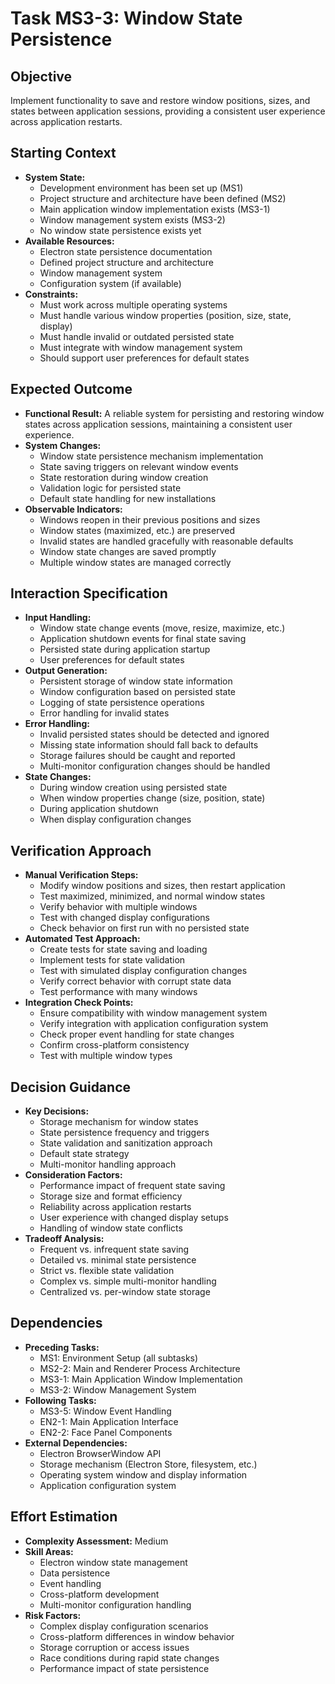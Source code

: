# Task MS3-3: Window State Persistence

## Objective
Implement functionality to save and restore window positions, sizes, and states between application sessions, providing a consistent user experience across application restarts.

## Starting Context
- **System State:** 
  - Development environment has been set up (MS1)
  - Project structure and architecture have been defined (MS2)
  - Main application window implementation exists (MS3-1)
  - Window management system exists (MS3-2)
  - No window state persistence exists yet
- **Available Resources:** 
  - Electron state persistence documentation
  - Defined project structure and architecture
  - Window management system
  - Configuration system (if available)
- **Constraints:** 
  - Must work across multiple operating systems
  - Must handle various window properties (position, size, state, display)
  - Must handle invalid or outdated persisted state
  - Must integrate with window management system
  - Should support user preferences for default states

## Expected Outcome
- **Functional Result:** A reliable system for persisting and restoring window states across application sessions, maintaining a consistent user experience.
- **System Changes:** 
  - Window state persistence mechanism implementation
  - State saving triggers on relevant window events
  - State restoration during window creation
  - Validation logic for persisted state
  - Default state handling for new installations
- **Observable Indicators:** 
  - Windows reopen in their previous positions and sizes
  - Window states (maximized, etc.) are preserved
  - Invalid states are handled gracefully with reasonable defaults
  - Window state changes are saved promptly
  - Multiple window states are managed correctly

## Interaction Specification
- **Input Handling:** 
  - Window state change events (move, resize, maximize, etc.)
  - Application shutdown events for final state saving
  - Persisted state during application startup
  - User preferences for default states
- **Output Generation:** 
  - Persistent storage of window state information
  - Window configuration based on persisted state
  - Logging of state persistence operations
  - Error handling for invalid states
- **Error Handling:** 
  - Invalid persisted states should be detected and ignored
  - Missing state information should fall back to defaults
  - Storage failures should be caught and reported
  - Multi-monitor configuration changes should be handled
- **State Changes:** 
  - During window creation using persisted state
  - When window properties change (size, position, state)
  - During application shutdown
  - When display configuration changes

## Verification Approach
- **Manual Verification Steps:** 
  - Modify window positions and sizes, then restart application
  - Test maximized, minimized, and normal window states
  - Verify behavior with multiple windows
  - Test with changed display configurations
  - Check behavior on first run with no persisted state
- **Automated Test Approach:** 
  - Create tests for state saving and loading
  - Implement tests for state validation
  - Test with simulated display configuration changes
  - Verify correct behavior with corrupt state data
  - Test performance with many windows
- **Integration Check Points:** 
  - Ensure compatibility with window management system
  - Verify integration with application configuration system
  - Check proper event handling for state changes
  - Confirm cross-platform consistency
  - Test with multiple window types

## Decision Guidance
- **Key Decisions:** 
  - Storage mechanism for window states
  - State persistence frequency and triggers
  - State validation and sanitization approach
  - Default state strategy
  - Multi-monitor handling approach
- **Consideration Factors:** 
  - Performance impact of frequent state saving
  - Storage size and format efficiency
  - Reliability across application restarts
  - User experience with changed display setups
  - Handling of window state conflicts
- **Tradeoff Analysis:** 
  - Frequent vs. infrequent state saving
  - Detailed vs. minimal state persistence
  - Strict vs. flexible state validation
  - Complex vs. simple multi-monitor handling
  - Centralized vs. per-window state storage

## Dependencies
- **Preceding Tasks:** 
  - MS1: Environment Setup (all subtasks)
  - MS2-2: Main and Renderer Process Architecture
  - MS3-1: Main Application Window Implementation
  - MS3-2: Window Management System
- **Following Tasks:** 
  - MS3-5: Window Event Handling
  - EN2-1: Main Application Interface
  - EN2-2: Face Panel Components
- **External Dependencies:** 
  - Electron BrowserWindow API
  - Storage mechanism (Electron Store, filesystem, etc.)
  - Operating system window and display information
  - Application configuration system

## Effort Estimation
- **Complexity Assessment:** Medium
- **Skill Areas:** 
  - Electron window state management
  - Data persistence
  - Event handling
  - Cross-platform development
  - Multi-monitor configuration handling
- **Risk Factors:** 
  - Complex display configuration scenarios
  - Cross-platform differences in window behavior
  - Storage corruption or access issues
  - Race conditions during rapid state changes
  - Performance impact of state persistence